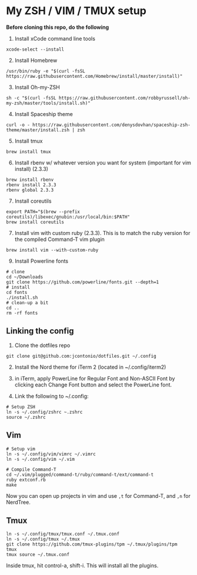 # My ZSH / VIM / TMUX setup

**Before cloning this repo, do the following**

1. Install xCode command line tools

`xcode-select --install`

2. Install Homebrew

`/usr/bin/ruby -e "$(curl -fsSL https://raw.githubusercontent.com/Homebrew/install/master/install)"`

3. Install Oh-my-ZSH

`sh -c "$(curl -fsSL https://raw.githubusercontent.com/robbyrussell/oh-my-zsh/master/tools/install.sh)"`

4. Install Spaceship theme

`curl -o - https://raw.githubusercontent.com/denysdovhan/spaceship-zsh-theme/master/install.zsh | zsh`

5. Install tmux

`brew install tmux`

6. Install rbenv w/ whatever version you want for system (important for vim install) (2.3.3)

```
brew install rbenv
rbenv install 2.3.3
rbenv global 2.3.3
```

7. Install coreutils

```
export PATH="$(brew --prefix coreutils)/libexec/gnubin:/usr/local/bin:$PATH"
brew install coreutils
```

7. Install vim with custom ruby (2.3.3). This is to match the ruby version for the compiled Command-T vim plugin

`brew install vim --with-custom-ruby`

9. Install Powerline fonts

```
# clone
cd ~/Downloads
git clone https://github.com/powerline/fonts.git --depth=1
# install
cd fonts
./install.sh
# clean-up a bit
cd ..
rm -rf fonts
```

## Linking the config

1. Clone the dotfiles repo

`git clone git@github.com:jcontonio/dotfiles.git ~/.config`

2. Install the Nord theme for iTerm 2 (located in ~/.config/iterm2)

3. in iTerm, apply PowerLine for Regular Font and Non-ASCII Font by clicking each Change Font button and select the PowerLine font.

4. Link the following to ~/.config:

```
# Setup ZSH
ln -s ~/.config/zshrc ~.zshrc
source ~/.zshrc
```

## Vim

```
# Setup vim
ln -s ~/.config/vim/vimrc ~/.vimrc
ln -s ~/.config/vim ~/.vim

# Compile Command-T
cd ~/.vim/plugged/command-t/ruby/command-t/ext/command-t
ruby extconf.rb
make
```

Now you can open up projects in vim and use `,t` for Command-T, and `,n` for NerdTree.

## Tmux
```
ln -s ~/.config/tmux/tmux.conf ~/.tmux.conf
ln -s ~/.config/tmux ~/.tmux
git clone https://github.com/tmux-plugins/tpm ~/.tmux/plugins/tpm
tmux
tmux source ~/.tmux.conf
```

Inside tmux, hit control-a, shift-i. This will install all the plugins.
